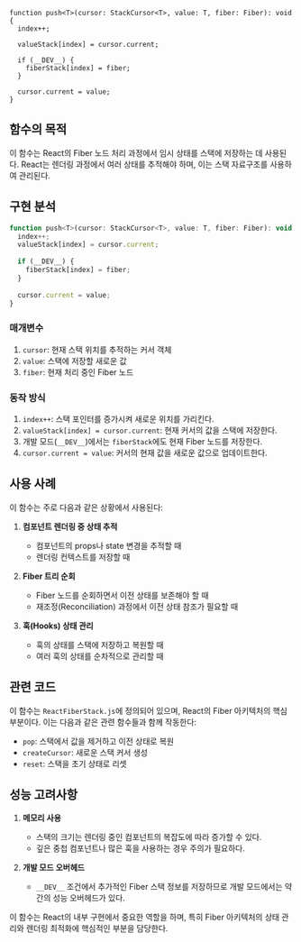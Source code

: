 ```tsx
function push<T>(cursor: StackCursor<T>, value: T, fiber: Fiber): void {
  index++;

  valueStack[index] = cursor.current;

  if (__DEV__) {
    fiberStack[index] = fiber;
  }

  cursor.current = value;
}
```

## 함수의 목적

이 함수는 React의 Fiber 노드 처리 과정에서 임시 상태를 스택에 저장하는 데 사용된다. React는 렌더링 과정에서 여러 상태를 추적해야 하며, 이는 스택 자료구조를 사용하여 관리된다.

## 구현 분석

```javascript
function push<T>(cursor: StackCursor<T>, value: T, fiber: Fiber): void {
  index++;
  valueStack[index] = cursor.current;
  
  if (__DEV__) {
    fiberStack[index] = fiber;
  }
  
  cursor.current = value;
}
```

### 매개변수
1. `cursor`: 현재 스택 위치를 추적하는 커서 객체
2. `value`: 스택에 저장할 새로운 값
3. `fiber`: 현재 처리 중인 Fiber 노드

### 동작 방식
1. `index++`: 스택 포인터를 증가시켜 새로운 위치를 가리킨다.
2. `valueStack[index] = cursor.current`: 현재 커서의 값을 스택에 저장한다.
3. 개발 모드(`__DEV__`)에서는 `fiberStack`에도 현재 Fiber 노드를 저장한다.
4. `cursor.current = value`: 커서의 현재 값을 새로운 값으로 업데이트한다.

## 사용 사례

이 함수는 주로 다음과 같은 상황에서 사용된다:

1. **컴포넌트 렌더링 중 상태 추적**
   - 컴포넌트의 props나 state 변경을 추적할 때
   - 렌더링 컨텍스트를 저장할 때

2. **Fiber 트리 순회**
   - Fiber 노드를 순회하면서 이전 상태를 보존해야 할 때
   - 재조정(Reconciliation) 과정에서 이전 상태 참조가 필요할 때

3. **훅(Hooks) 상태 관리**
   - 훅의 상태를 스택에 저장하고 복원할 때
   - 여러 훅의 상태를 순차적으로 관리할 때

## 관련 코드

이 함수는 `ReactFiberStack.js`에 정의되어 있으며, React의 Fiber 아키텍처의 핵심 부분이다. 이는 다음과 같은 관련 함수들과 함께 작동한다:

- `pop`: 스택에서 값을 제거하고 이전 상태로 복원
- `createCursor`: 새로운 스택 커서 생성
- `reset`: 스택을 초기 상태로 리셋

## 성능 고려사항

1. **메모리 사용**
   - 스택의 크기는 렌더링 중인 컴포넌트의 복잡도에 따라 증가할 수 있다.
   - 깊은 중첩 컴포넌트나 많은 훅을 사용하는 경우 주의가 필요하다.

2. **개발 모드 오버헤드**
   - `__DEV__` 조건에서 추가적인 Fiber 스택 정보를 저장하므로 개발 모드에서는 약간의 성능 오버헤드가 있다.

이 함수는 React의 내부 구현에서 중요한 역할을 하며, 특히 Fiber 아키텍처의 상태 관리와 렌더링 최적화에 핵심적인 부분을 담당한다.
